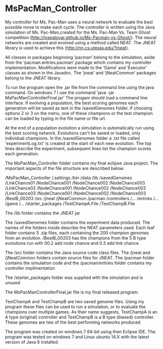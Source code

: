 # MsPacMan_Controller
My controller for Ms. Pac-Man uses a neural network to evaluate the best possible move to make each cycle. The controller is written using the Java simulation of Ms. Pac-Man,created for the Ms. Pac-Man Vs. Team Ghost competition (http://joseatovar.github.io/Ms-Pacman-vs-Ghost/). The neural networks are created and evolved using a method called NEAT. The JNEAT library is used to achieve this (http://nn.cs.utexas.edu/?jneat). 

All classes in packages beginning ‘pacman’ belong to the simulation, aside from the ‘pacman.entries.pacman’ package which contains my controller implementation. Modifications were made to the ‘Game’ and ‘Executor’ classes as shown in the Javadoc. The ‘jneat’ and ‘jNeatCommon’ packages belong to the JNEAT library.

To run the program open the .jar file from the command line using the 
java command. On windows 7 I use the command 'java -jar MsPacManControllerFinal.jar'
The progam should load a command line interface. If evolving a population, the best 
scoring genomes each generation will be saved as text in the /savedGenomes folder.
If choosing options 2 or 3 on the menu, one of these champions or the test champion can
be loaded by typing in the file name or file url. 

At the end of a population evolution a simulation is automatically run using the best
scoring network. Evolutions can't be saved or loaded, only individual champions. In
the /savedGenomes folder a .txt file called 'experimentLog.txt' is created at the start
of each new evolution. The top lines describe the experiment, subsequent lines list the 
champion scores each generation.

The MsPacMan_Controller folder contains my final eclipse Java project.
The important aspects of the file structure are described below:

/MsPacMan_Controller 
	/.settings
	/bin
	/data
	/lib 
	/savedGenomes
		/LinkChance01
			/NodeChance001
			/NodeChance002
			/NodeChance003
		/LinkChance02
			/NodeChance001
			/NodeChance002
			/NodeChance003
		/LinkChance03
			/NodeChance001
			/NodeChance002
			/NodeChance003
		/BestB_00203
	/src
		/jneat
		/jNeatCommon
		/pacman
			/controllers
				/...
			/entries
				/...
			/game
				/...
	/starter_packages
	/TestChampA.File
	/TestChampB.File

The /lib folder contains the JNEAT jar

The /savedGenomes folder contains the experiment data produced.
The names of the folders inside describe the NEAT parameters 
used. Each leaf folder contains 5 .zip files, each containing 
the 200 champion genomes from an evolution. /BestB_00203 has
the champions from the 5 B type evolutions run with 00.2 add
node chance and 0.3 add link chance

The /src folder contains the Java source code class files. The 
/jneat and /jNeatCommon folders contain source files for JNEAT.
The /pacman folder contains the simulation code and the 
/pacman/entries folder contains my controller implimentation

The /starter_packages folder was supplied with the simulation and 
is unused

The MsPacManControllerFinal.jar file is my final released program.

TestChampA and TestChampB are two saved genome files. Using my program
these files can be used to run a simulation, or to evaluate the 
champions over multiple games. As their name suggests, TestChampA is an
A type (original) controller and TestChampB is a B type (biased) 
controller. These genomes are two of the best performing networks produced

The program was created on windows 7 64-bit using then Eclipse IDE.
The program was tested on windows 7 and Linux ubuntu 14.X with the
latest version of Java 8 installed. 
